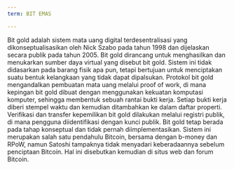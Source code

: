 ```yaml
---
term: BIT EMAS

---
```

Bit gold adalah sistem mata uang digital terdesentralisasi yang dikonseptualisasikan oleh Nick Szabo pada tahun 1998 dan dijelaskan secara publik pada tahun 2005. Bit gold dirancang untuk menghasilkan dan menukarkan sumber daya virtual yang disebut bit gold. Sistem ini tidak didasarkan pada barang fisik apa pun, tetapi bertujuan untuk menciptakan suatu bentuk kelangkaan yang tidak dapat dipalsukan. Protokol bit gold mengandalkan pembuatan mata uang melalui proof of work, di mana kepingan bit gold dibuat dengan menggunakan kekuatan komputasi komputer, sehingga membentuk sebuah rantai bukti kerja. Setiap bukti kerja diberi stempel waktu dan kemudian ditambahkan ke dalam daftar properti. Verifikasi dan transfer kepemilikan bit gold dilakukan melalui registri publik, di mana pengguna diidentifikasi dengan kunci publik. Bit gold tetap berada pada tahap konseptual dan tidak pernah diimplementasikan. Sistem ini merupakan salah satu pendahulu Bitcoin, bersama dengan b-money dan RPoW, namun Satoshi tampaknya tidak menyadari keberadaannya sebelum penciptaan Bitcoin. Hal ini disebutkan kemudian di situs web dan forum Bitcoin.